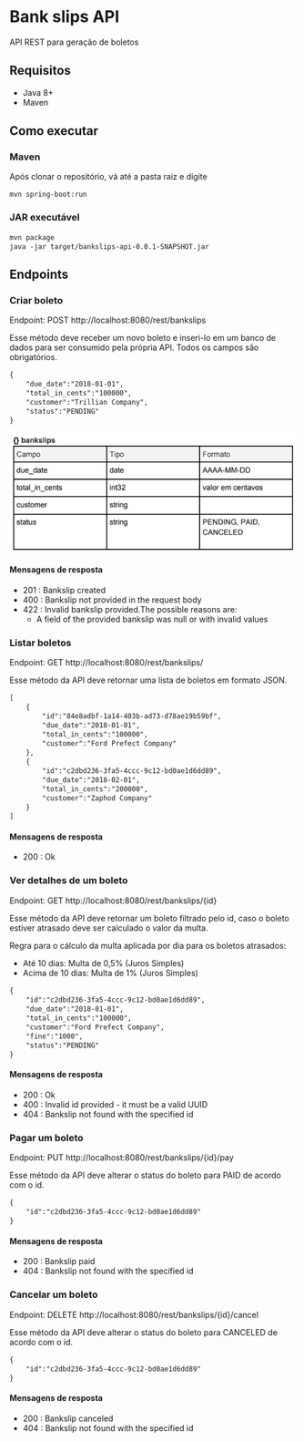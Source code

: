 # Bank slips API

API REST para geração de boletos

## Requisitos

- Java 8+
- Maven

## Como executar

### Maven
Após clonar o repositório, vá até a pasta raiz e digite
```
mvn spring-boot:run
```

### JAR executável
```
mvn package
java -jar target/bankslips-api-0.0.1-SNAPSHOT.jar
```

## Endpoints

### Criar boleto

Endpoint:​ POST http://localhost:8080/rest/bankslips

Esse método deve receber um novo boleto e inseri-lo em um banco de dados para
ser consumido pela própria API. Todos os campos são obrigatórios.

```
{
	"due_date":"2018-01-01",
	"total_in_cents":"100000",
	"customer":"Trillian Company",
	"status":"PENDING"
}
```

![](https://github.com/pauloads/contaazul-bankslips-api/blob/dev/readme_files/create.PNG?raw=true)

#### Mensagens de resposta

- 201 : Bankslip created
- 400 : Bankslip not provided in the request body
- 422 : Invalid bankslip provided.The possible reasons are:
	- A field of the provided bankslip was null or with invalid values

### Listar boletos

Endpoint: ​GET http://localhost:8080/rest/bankslips/

Esse método da API deve retornar uma lista de boletos em formato JSON.

```
[
	{
		"id":"84e8adbf-1a14-403b-ad73-d78ae19b59bf",
		"due_date":"2018-01-01",
		"total_in_cents":"100000",
		"customer":"Ford Prefect Company"
	},
	{
		"id":"c2dbd236-3fa5-4ccc-9c12-bd0ae1d6dd89",
		"due_date":"2018-02-01",
		"total_in_cents":"200000",
		"customer":"Zaphod Company"
	}
]
```

#### Mensagens de resposta

- 200 : Ok

### Ver detalhes de um boleto

Endpoint: ​GET http://localhost:8080/rest/bankslips/{id}

Esse método da API deve retornar um boleto filtrado pelo id, caso o boleto estiver
atrasado deve ser calculado o valor da multa.

Regra para o cálculo da multa aplicada por dia para os boletos atrasados:

- Até 10 dias: Multa de 0,5% (Juros Simples)
- Acima de 10 dias: Multa de 1% (Juros Simples)

```
{
	"id":"c2dbd236-3fa5-4ccc-9c12-bd0ae1d6dd89",
	"due_date":"2018-01-01",
	"total_in_cents":"100000",
	"customer":"Ford Prefect Company",
	"fine":"1000",
	"status":"PENDING"
}
```

#### Mensagens de resposta

- 200 : Ok
- 400 : Invalid id provided - it must be a valid UUID
- 404 : Bankslip not found with the specified id

### Pagar um boleto

Endpoint:​ PUT http://localhost:8080/rest/bankslips/{id}/pay

Esse método da API deve alterar o status do boleto para PAID de acordo com o id.

```
{
	"id":"c2dbd236-3fa5-4ccc-9c12-bd0ae1d6dd89"
}
```

#### Mensagens de resposta

- 200 : Bankslip paid
- 404 : Bankslip not found with the specified id

### Cancelar um boleto

Endpoint:​ DELETE http://localhost:8080/rest/bankslips/{id}/cancel

Esse método da API deve alterar o status do boleto para CANCELED de acordo
com o id.

```
{
	"id":"c2dbd236-3fa5-4ccc-9c12-bd0ae1d6dd89"
}
```

#### Mensagens de resposta
- 200 : Bankslip canceled
- 404 : Bankslip not found with the specified id